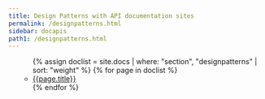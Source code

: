 ```yaml
---
title: Design Patterns with API documentation sites
permalink: /designpatterns.html
sidebar: docapis
path1: /designpatterns.html
---
```


<ul class="onPageMinitoc">

<ul>
{% assign doclist = site.docs | where: "section", "designpatterns" | sort: "weight" %}
{% for page in doclist %}
<li class="level1"><a href="{{page.permalink | remove: "/" }}">{{page.title}}</a></li>
{% endfor %}
</ul>
